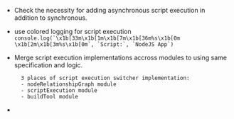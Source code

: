 - Check the necessity for adding asynchronous script execution in addition to synchronous.
- use colored logging for script execution ```console.log(`\x1b[33m\x1b[1m\x1b[7m\x1b[36m%s\x1b[0m \x1b[2m\x1b[3m%s\x1b[0m`, `Script:`, `NodeJS App`)```
- Merge script execution implementations accross modules to using same specification and logic.
        
        3 places of script execution switcher implementation: 
        - nodeRelationshipGraph module
        - scriptExecution module
        - buildTool module
- 